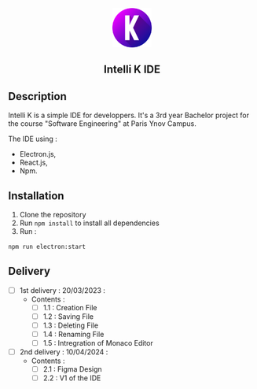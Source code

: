 <div align="center">
    <a href="https://github.com/KevOneRedOne/Intelli-K_IDE">
        <img src="/public/images/logo/IntelliK-512.png" alt="Logo" width="80" height="80">
    </a>
    <h2 align="center">Intelli K IDE</h2>
</div>

## Description
Intelli K is a simple IDE for developpers. It's a 3rd year Bachelor project for the course "Software Engineering" at Paris Ynov Campus.

The IDE using :
- Electron.js, 
- React.js,
- Npm.

## Installation
1. Clone the repository
2. Run `npm install` to install all dependencies
3. Run :
```sh
npm run electron:start
```

## Delivery
- [ ] 1st delivery : 20/03/2023 :
    - Contents :
        - [ ] 1.1 : Creation File
        - [ ] 1.2 : Saving File
        - [ ] 1.3 : Deleting File
        - [ ] 1.4 : Renaming File
        - [ ] 1.5 : Intregration of Monaco Editor
    
- [ ] 2nd delivery : 10/04/2024 :
    - Contents :
        - [ ] 2.1 : Figma Design
        - [ ] 2.2 : V1 of the IDE
